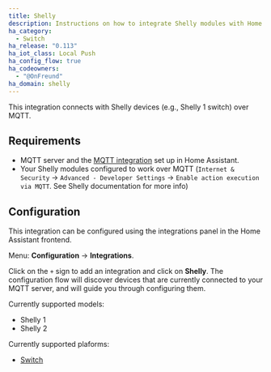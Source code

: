 ```yaml
---
title: Shelly
description: Instructions on how to integrate Shelly modules with Home Assistant.
ha_category:
  - Switch
ha_release: "0.113"
ha_iot_class: Local Push
ha_config_flow: true
ha_codeowners:
  - "@OnFreund"
ha_domain: shelly
---
```


This integration connects with Shelly devices (e.g., Shelly 1 switch) over MQTT.

## Requirements

- MQTT server and the [MQTT integration](/integrations/mqtt/) set up in Home Assistant.
- Your Shelly modules configured to work over MQTT (`Internet & Security` -> `Advanced - Developer Settings` -> `Enable action execution via MQTT`. See Shelly documentation for more info)

## Configuration

This integration can be configured using the integrations panel in the
Home Assistant frontend.

Menu: **Configuration** -> **Integrations**.

Click on the `+` sign to add an integration and click on **Shelly**.
The configuration flow will discover devices that are currently connected
to your MQTT server, and will guide you through configuring them.

Currently supported models:
- Shelly 1
- Shelly 2

Currently supported plaforms:
- [Switch](/integrations/switch/)
